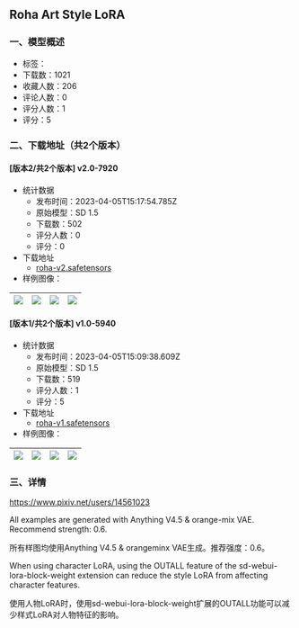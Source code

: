 ## Roha Art Style LoRA
### 一、模型概述

- 标签：
- 下载数：1021
- 收藏人数：206
- 评论人数：0
- 评分人数：1
- 评分：5

### 二、下载地址（共2个版本）

#### [版本2/共2个版本] v2.0-7920

- 统计数据
  - 发布时间：2023-04-05T15:17:54.785Z
  - 原始模型：SD 1.5
  - 下载数：502
  - 评分人数：0
  - 评分：0
- 下载地址
  - [roha-v2.safetensors](https://civitai.com/api/download/models/37270)
- 样例图像：

| <img src="https://image.civitai.com/xG1nkqKTMzGDvpLrqFT7WA/814c9e88-ded1-410c-7fa7-3e04fe85a200/width=450/422339.jpeg" /> | <img src="https://image.civitai.com/xG1nkqKTMzGDvpLrqFT7WA/35ad2883-37ff-4b75-9f25-1cbfa7864b00/width=450/422549.jpeg" /> | <img src="https://image.civitai.com/xG1nkqKTMzGDvpLrqFT7WA/43263388-c814-4117-1971-2c699d78b500/width=450/422550.jpeg" /> | <img src="https://image.civitai.com/xG1nkqKTMzGDvpLrqFT7WA/19958500-6ab9-4133-93aa-4b23ecc23c00/width=450/422548.jpeg" /> |
| ---- | ---- | ---- | ---- |

#### [版本1/共2个版本] v1.0-5940

- 统计数据
  - 发布时间：2023-04-05T15:09:38.609Z
  - 原始模型：SD 1.5
  - 下载数：519
  - 评分人数：1
  - 评分：5
- 下载地址
  - [roha-v1.safetensors](https://civitai.com/api/download/models/31896)
- 样例图像：

| <img src="https://image.civitai.com/xG1nkqKTMzGDvpLrqFT7WA/0395edc4-b416-494d-459b-a19a7e3a8600/width=450/362972.jpeg" /> | <img src="https://image.civitai.com/xG1nkqKTMzGDvpLrqFT7WA/de0585d8-8de2-450d-065d-8b64f1bf6f00/width=450/362851.jpeg" /> | <img src="https://image.civitai.com/xG1nkqKTMzGDvpLrqFT7WA/84d44360-3ac3-4023-dd8b-cb05265d5800/width=450/362849.jpeg" /> | <img src="https://image.civitai.com/xG1nkqKTMzGDvpLrqFT7WA/aa23be0e-c373-46b3-7885-c9917dc89d00/width=450/362848.jpeg" /> |
| ---- | ---- | ---- | ---- |


### 三、详情
<p><a target="_blank" rel="ugc" href="https://www.pixiv.net/users/14561023">https://www.pixiv.net/users/14561023</a></p><p>All examples are generated with Anything V4.5 &amp; orange-mix VAE. Recommend strength: 0.6.</p><p>所有样图均使用Anything V4.5 &amp; orangeminx VAE生成。推荐强度：0.6。</p><p>When using character LoRA, using the OUTALL feature of the sd-webui-lora-block-weight extension can reduce the style LoRA from affecting character features.</p><p>使用人物LoRA时，使用sd-webui-lora-block-weight扩展的OUTALL功能可以减少样式LoRA对人物特征的影响。</p>